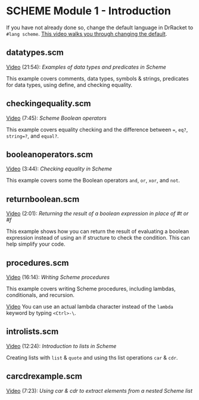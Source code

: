 # SCHEME Module 1 - Introduction

If you have not already done so, change the default language in DrRacket to `#lang scheme`. [This video walks you through changing the default](https://youtu.be/5yRsuO4fy4M).

## datatypes.scm

[Video](https://youtu.be/gErFSiMQyKU) (21:54): *Examples of data types and predicates in Scheme*

This example covers comments, data types, symbols & strings, predicates for data types, using define, and checking equality.

## checkingequality.scm

[Video](https://youtu.be/09nnf3WWFt8) (7:45): *Scheme Boolean operators*

This example covers equality checking and the difference between `=`, `eq?`, `string=?`, and `equal?`.

## booleanoperators.scm

[Video](https://youtu.be/REWCHiIl9nc) (3:44): *Checking equality in Scheme*

This example covers some the Boolean operators `and`, `or`, `xor`, and `not`.

## returnboolean.scm

[Video](https://youtu.be/xfaEL3ttfa4) (2:01): *Returning the result of a boolean expression in place of #t or #f*

This example shows how you can return the result of evaluating a boolean expression instead of using an if structure to check the condition.  This can help simplify your code. 

## procedures.scm

[Video](https://youtu.be/8gg2asyhuPU) (16:14): *Writing Scheme procedures*

This example covers writing Scheme procedures, including lambdas, conditionals, and recursion.

[Video](https://youtu.be/wxipASELjOQ) You can use an actual lambda character instead of the `lambda` keyword by typing `<Ctrl>-\`.

## introlists.scm

[Video](https://youtu.be/t6go5AbXE-U) (12:24): *Introduction to lists in Scheme*

Creating lists with `list` & `quote` and using ths list operations `car` & `cdr`.

## carcdrexample.scm

[Video](https://youtu.be/wDMb4EXdUPA) (7:23): *Using car & cdr to extract elements from a nested Scheme list*
